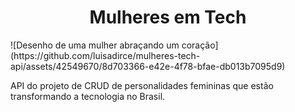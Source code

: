 <h1 align="center"> Mulheres em Tech </h1>
![Desenho de uma mulher abraçando um coração](https://github.com/luisadirce/mulheres-tech-api/assets/42549670/8d703366-e42e-4f78-bfae-db013b7095d9)

API do projeto de CRUD de personalidades femininas que estão transformando a tecnologia no Brasil.
